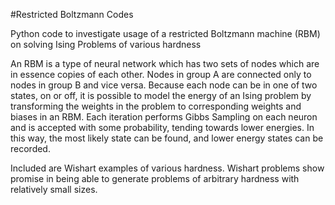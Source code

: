 #Restricted Boltzmann Codes

Python code to investigate usage of a restricted Boltzmann machine (RBM) on solving Ising Problems of various hardness

An RBM is a type of neural network which has two sets of nodes which are in essence copies of each other. Nodes in group A are connected only to nodes in group B and vice versa. Because each node can be in one of two states, on or off, it is possible to model the energy of an Ising problem by transforming the weights in the problem to corresponding weights and biases in an RBM. Each iteration performs Gibbs Sampling on each neuron and is accepted with some probability, tending towards lower energies. In this way, the most likely state can be found, and lower energy states can be recorded. 

Included are Wishart examples of various hardness. Wishart problems show promise in being able to generate problems of arbitrary hardness with relatively small sizes.

